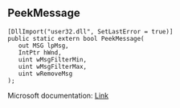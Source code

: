 ## PeekMessage

```
[DllImport("user32.dll", SetLastError = true)]
public static extern bool PeekMessage(
   out MSG lpMsg,
   IntPtr hWnd,
   uint wMsgFilterMin,
   uint wMsgFilterMax,
   uint wRemoveMsg
);
```

Microsoft documentation: [Link](https://docs.microsoft.com/en-us/windows/win32/api/winuser/nf-winuser-peekmessagea)
